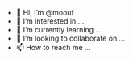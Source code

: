 - 👋 Hi, I’m @moouf
- 👀 I’m interested in ...
- 🌱 I’m currently learning ...
- 💞️ I’m looking to collaborate on ...
- 📫 How to reach me ...

<!---
moouf/moouf is a ✨ special ✨ repository because its `README.md` (this file) appears on your GitHub profile.
You can click the Preview link to take a look at your changes.
--->
